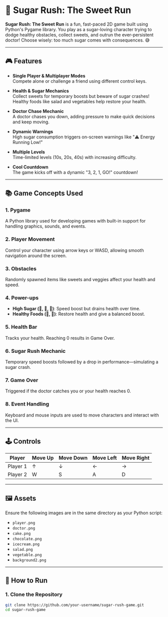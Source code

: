# 🍰 Sugar Rush: The Sweet Run

**Sugar Rush: The Sweet Run** is a fun, fast-paced 2D game built using Python's Pygame library. You play as a sugar-loving character trying to dodge healthy obstacles, collect sweets, and outrun the ever-persistent doctor! Choose wisely: too much sugar comes with consequences. 😅

---

## 🎮 Features

- **Single Player & Multiplayer Modes**  
  Compete alone or challenge a friend using different control keys.

- **Health & Sugar Mechanics**  
  Collect sweets for temporary boosts but beware of sugar crashes! Healthy foods like salad and vegetables help restore your health.

- **Doctor Chase Mechanic**  
  A doctor chases you down, adding pressure to make quick decisions and keep moving.

- **Dynamic Warnings**  
  High sugar consumption triggers on-screen warnings like "⚠️ Energy Running Low!"

- **Multiple Levels**  
  Time-limited levels (10s, 20s, 40s) with increasing difficulty.

- **Cool Countdown**  
  The game kicks off with a dynamic "3, 2, 1, GO!" countdown!

---

## 📚 Game Concepts Used

### 1. **Pygame**  
A Python library used for developing games with built-in support for handling graphics, sounds, and events.

### 2. **Player Movement**  
Control your character using arrow keys or WASD, allowing smooth navigation around the screen.

### 3. **Obstacles**  
Randomly spawned items like sweets and veggies affect your health and speed.

### 4. **Power-ups**  
- **High Sugar (🍰, 🍫, 🍦)**: Speed boost but drains health over time.  
- **Healthy Foods (🥗, 🥦)**: Restore health and give a balanced boost.

### 5. **Health Bar**  
Tracks your health. Reaching 0 results in Game Over.

### 6. **Sugar Rush Mechanic**  
Temporary speed boosts followed by a drop in performance—simulating a sugar crash.

### 7. **Game Over**  
Triggered if the doctor catches you or your health reaches 0.

### 8. **Event Handling**  
Keyboard and mouse inputs are used to move characters and interact with the UI.

---

## 🕹️ Controls

| Player      | Move Up | Move Down | Move Left | Move Right |
|-------------|---------|-----------|------------|-------------|
| Player 1    | ↑       | ↓         | ←          | →           |
| Player 2    | W       | S         | A          | D           |

---

## 🖼️ Assets

Ensure the following images are in the same directory as your Python script:
- `player.png`
- `doctor.png`
- `cake.png`
- `chocolate.png`
- `icecream.png`
- `salad.png`
- `vegetable.png`
- `background2.png`

---

## 🚀 How to Run

### 1. Clone the Repository

```bash
git clone https://github.com/your-username/sugar-rush-game.git
cd sugar-rush-game
